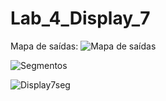 # Lab_4_Display_7
Mapa de saídas:
![Mapa de saídas](https://github.com/user-attachments/assets/7ad2c7da-7bee-4996-9dbc-8b2a2501aac3)

![Segmentos](https://github.com/user-attachments/assets/564ad07a-4687-44b1-9884-a0d199163f1e)

![Display7seg](https://github.com/user-attachments/assets/911f2b21-db7e-486e-9f74-542aa3fdb915)

